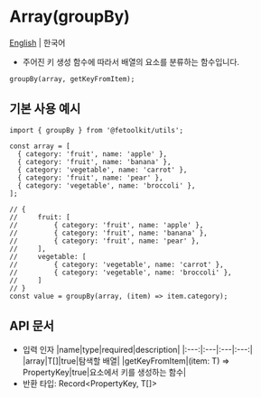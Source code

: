 # Array(groupBy)

[English](../en/array_groupby.md) | 한국어

- 주어진 키 생성 함수에 따라서 배열의 요소를 분류하는 함수입니다.

```tsx
groupBy(array, getKeyFromItem);
```

## 기본 사용 예시

```tsx
import { groupBy } from '@fetoolkit/utils';

const array = [
  { category: 'fruit', name: 'apple' },
  { category: 'fruit', name: 'banana' },
  { category: 'vegetable', name: 'carrot' },
  { category: 'fruit', name: 'pear' },
  { category: 'vegetable', name: 'broccoli' },
];

// {
//     fruit: [
//         { category: 'fruit', name: 'apple' },
//         { category: 'fruit', name: 'banana' },
//         { category: 'fruit', name: 'pear' },
//     ],
//     vegetable: [
//         { category: 'vegetable', name: 'carrot' },
//         { category: 'vegetable', name: 'broccoli' },
//     ]
// }
const value = groupBy(array, (item) => item.category);
```

## API 문서

- 입력 인자
  |name|type|required|description|
  |:---:|:---|:---|:---:|
  |array|T[]|true|탐색할 배열|
  |getKeyFromItem|(item: T) => PropertyKey|true|요소에서 키를 생성하는 함수|
- 반환 타입: Record<PropertyKey, T[]>
